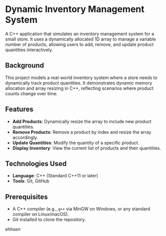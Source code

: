 
# Dynamic Inventory Management System

A C++ application that simulates an inventory management system for a small store. It uses a dynamically allocated 1D array to manage a variable number of products, allowing users to add, remove, and update product quantities interactively.

## Background
This project models a real-world inventory system where a store needs to dynamically track product quantities. It demonstrates dynamic memory allocation and array resizing in C++, reflecting scenarios where product counts change over time.

## Features
- **Add Products**: Dynamically resize the array to include new product quantities.
- **Remove Products**: Remove a product by index and resize the array accordingly.
- **Update Quantities**: Modify the quantity of a specific product.
- **Display Inventory**: View the current list of products and their quantities.

## Technologies Used
- **Language**: C++ (Standard C++11 or later)
- **Tools**: Git, GitHub

## Prerequisites
- A C++ compiler (e.g., `g++` via MinGW on Windows, or any standard compiler on Linux/macOS).
- Git installed to clone the repository.

  
ehhsen
